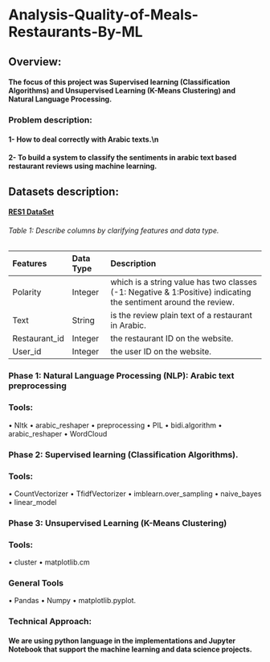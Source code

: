 # Analysis-Quality-of-Meals-Restaurants-By-ML
## Overview:
#### The focus of this project was Supervised learning (Classification Algorithms) and Unsupervised Learning (K-Means Clustering) and Natural Language Processing.

### Problem description:
#### 1- How to deal correctly with Arabic texts.\n
#### 2- To build a system to classify the sentiments in arabic text based restaurant reviews  using machine learning.

## Datasets description: 
#### [RES1 DataSet](https://github.com/hadyelsahar/large-arabic-sentiment-analysis-resouces/tree/master/datasets)
######        Table 1: Describe columns by clarifying features and data type.

Features    |Data Type         |Description                    |
|:-----------|:----------------|:------------------------------|
|Polarity    |Integer          |which is a string value has two classes (-1: Negative & 1:Positive) indicating the sentiment around the review.|
|Text        |String           |is the review plain text of a restaurant in Arabic.|
|Restaurant_id |Integer        |the restaurant ID on the website.|
|User_id    |Integer           |the user ID on the website.|
 

### Phase 1: Natural Language Processing (NLP): Arabic text preprocessing
### Tools: 
•	Nltk
•	arabic_reshaper
•	preprocessing
•	PIL
•	bidi.algorithm
•	arabic_reshaper
•	WordCloud 

### Phase 2: Supervised learning (Classification Algorithms). 
### Tools:
•	CountVectorizer
•	TfidfVectorizer
•	imblearn.over_sampling
•	naive_bayes
•	linear_model

### Phase 3: Unsupervised Learning (K-Means Clustering)
### Tools:
•	cluster
•	matplotlib.cm

### General Tools
•	Pandas
•	Numpy
•	matplotlib.pyplot.

### Technical Approach:
#### We are using python language in the implementations and Jupyter Notebook that support the machine learning and data science projects.








